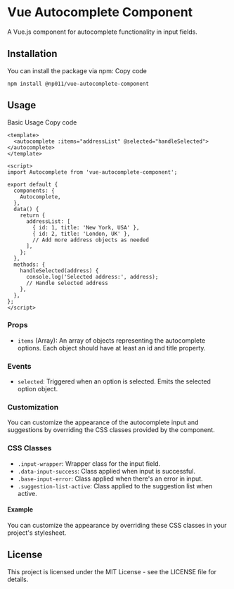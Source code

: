 # Vue Autocomplete Component

A Vue.js component for autocomplete functionality in input fields.

## Installation

You can install the package via npm:
Copy code

```
npm install @np011/vue-autocomplete-component
```

## Usage

Basic Usage
Copy code

```
<template>
  <autocomplete :items="addressList" @selected="handleSelected"></autocomplete>
</template>

<script>
import Autocomplete from 'vue-autocomplete-component';

export default {
  components: {
    Autocomplete,
  },
  data() {
    return {
      addressList: [
        { id: 1, title: 'New York, USA' },
        { id: 2, title: 'London, UK' },
        // Add more address objects as needed
      ],
    };
  },
  methods: {
    handleSelected(address) {
      console.log('Selected address:', address);
      // Handle selected address
    },
  },
};
</script>
```

### Props

- `items` (Array): An array of objects representing the autocomplete options. Each object should have at least an id and title property.

### Events

- `selected`: Triggered when an option is selected. Emits the selected option object.

### Customization

You can customize the appearance of the autocomplete input and suggestions by overriding the CSS classes provided by the component.

### CSS Classes

- `.input-wrapper`: Wrapper class for the input field.
- `.data-input-success`: Class applied when input is successful.
- `.base-input-error`: Class applied when there's an error in input.
- `.suggestion-list-active`: Class applied to the suggestion list when active.

#### Example

You can customize the appearance by overriding these CSS classes in your project's stylesheet.

## License

This project is licensed under the MIT License - see the LICENSE file for details.
